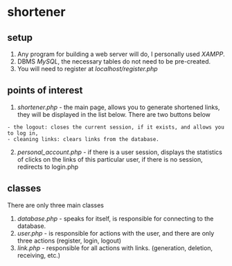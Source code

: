 # shortener

## setup

1. Any program for building a web server will do, I personally used *XAMPP*.
2. DBMS *MySQL*, the necessary tables do not need to be pre-created.
3. You will need to register at *localhost/register.php*

## points of interest

1. *shortener.php* - the main page, allows you to generate shortened links, they will be displayed in the list below. There are two buttons below 
```
- the logout: closes the current session, if it exists, and allows you to log in, 
- cleaning links: clears links from the database.
```

2. *personal_account.php* - if there is a user session, displays the statistics of clicks on the links of this particular user, if there is no session, redirects to login.php

## classes

There are only three main classes

1. *database.php* - speaks for itself, is responsible for connecting to the database.
2. *user.php* - is responsible for actions with the user, and there are only three actions (register, login, logout)
3. *link.php* - responsible for all actions with links. (generation, deletion, receiving, etc.)
